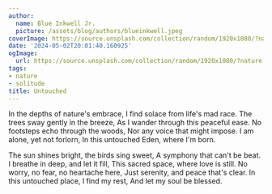 ```yaml
---
author:
  name: Blue Inkwell Jr.
  picture: /assets/blog/authors/blueinkwell.jpeg
coverImage: https://source.unsplash.com/collection/random/1920x1080/?nature
date: '2024-05-02T20:01:40.160925'
ogImage:
  url: https://source.unsplash.com/collection/random/1920x1080/?nature
tags:
- nature
- solitude
title: Untouched
---
```


In the depths of nature's embrace,
I find solace from life's mad race.
The trees sway gently in the breeze,
As I wander through this peaceful ease.
No footsteps echo through the woods,
Nor any voice that might impose.
I am alone, yet not forlorn,
In this untouched Eden, where I'm born.

The sun shines bright, the birds sing sweet,
A symphony that can't be beat.
I breathe in deep, and let it fill,
This sacred space, where love is still.
No worry, no fear, no heartache here,
Just serenity, and peace that's clear.
In this untouched place, I find my rest,
And let my soul be blessed.